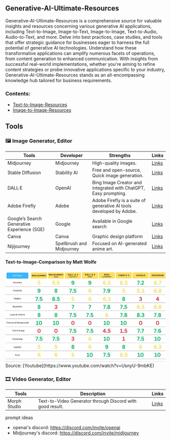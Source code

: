 ## Generative-AI-Ultimate-Resources

Generative-AI-Ultimate-Resources is a comprehensive source for valuable insights and resources concerning various generative AI applications, including Text-to-Image, Image-to-Text, Image-to-Image, Text-to-Audio, Audio-to-Text, and more. Delve into best practices, case studies, and tools that offer strategic guidance for businesses eager to harness the full potential of generative AI technologies. Understand how these transformative applications can amplify numerous facets of operations, from content generation to enhanced communication. With insights from successful real-world implementations, whether you're aiming to refine content strategies or probe innovative applications specific to your industry, Generative-AI-Ultimate-Resources stands as an all-encompassing knowledge hub tailored for business requirements.

### Contents:
- [Text-to-Image-Resources](https://github.com/jingwora/Generative-AI-Ultimate-Resources/blob/main/contents/Text-to-Image-Prompts-Resources.md)
- [Image-to-Image-Resources](https://github.com/jingwora/Generative-AI-Ultimate-Resources/blob/main/contents/Image-to-Image-Resources.md)

## Tools

### 🖼️ Image Generator, Editor

| **Tools** | **Developer** | **Strengths** | **Links** |
|-----|-----|-----|-----|
| Midjourney | Midjourney | High-quality images. | [Links](https://www.midjourney.com/) |
| Stable Diffusion | Stability AI |  Free and open-source, Quick image generation. | [Links](https://ja.stability.ai/stable-diffusion) |
| DALL·E | OpenAI | Bing Image Creator and integrated with ChatGPT, Easy prompting.  | [Links](https://openai.com/dall-e-3) |
| Adobe Firefly | Adobe | Adobe Firefly is a suite of generative AI tools developed by Adobe.  | [Links](https://firefly.adobe.com/) |
| Google’s Search Generative Experience (SGE)  | Google  | Available in Google search | [Links](https://firefly.adobe.com/) |
| Canva | Canva | Graphic design platform | [Links](https://www.canva.com/ai-image-generator/) |
| Nijijourney | Spellbrush and Midjourney | Focused on AI-generated anime art. | [Links](https://nijijourney.com/ja/) |

#### Text-to-Image-Comparison by Matt Wolfe

<img src="https://github.com/jingwora/Generative-AI-Ultimate-Resources/blob/main/images/Generative-AI-Ultimate-Resources/Text-to-Image-Comparison.png?raw=true" width="900"/>
Source: [Youtube](https://www.youtube.com/watch?v=UsnyU-9mbKE)

### 🎞️ Video Generator, Editor

| **Tools** | **Description** | **Links** |
|-----|-----|-----|
| Morph Studio | Text-to-Video Generator through Discord with good result. | [Links](https://www.morphstudio.xyz/) |

prompt ideas
- openai's discord: https://discord.com/invite/openai
- Midjourney's discord: https://discord.com/invite/midjourney






